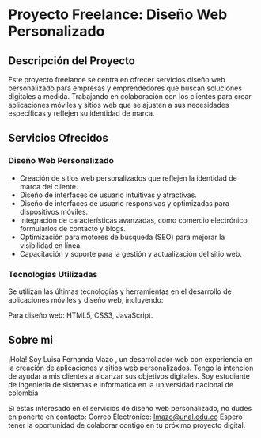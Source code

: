 # Proyecto Freelance: Diseño Web Personalizado

## Descripción del Proyecto
Este proyecto freelance se centra en ofrecer servicios diseño web personalizado para empresas y emprendedores que buscan soluciones digitales a medida. Trabajando en colaboración con los clientes para crear aplicaciones móviles y sitios web que se ajusten a sus necesidades específicas y reflejen su identidad de marca.

## Servicios Ofrecidos
### Diseño Web Personalizado
- Creación de sitios web personalizados que reflejen la identidad de marca del cliente.
- Diseño de interfaces de usuario intuitivas y atractivas.
- Diseño de interfaces de usuario responsivas y optimizadas para dispositivos móviles.
- Integración de características avanzadas, como comercio electrónico, formularios de contacto y blogs.
- Optimización para motores de búsqueda (SEO) para mejorar la visibilidad en línea.
- Capacitación y soporte para la gestión y actualización del sitio web.

### Tecnologías Utilizadas
Se utilizan las últimas tecnologías y herramientas en el desarrollo de aplicaciones móviles y diseño web, incluyendo:

Para diseño web: HTML5, CSS3, JavaScript.

## Sobre mi
¡Hola! Soy Luisa Fernanda Mazo , un desarrollador web con experiencia en la creación de aplicaciones y sitios web personalizados. Tengo la intencion de ayudar a mis clientes a alcanzar sus objetivos digitales.
Soy estudiante de ingenieria de sistemas e informatica en la universidad nacional de colombia

Si estás interesado en el servicios de diseño web personalizado, no dudes en ponerte en contacto:
Correo Electrónico: lmazo@unal.edu.co
Espero tener la oportunidad de colaborar contigo en tu próximo proyecto digital.

